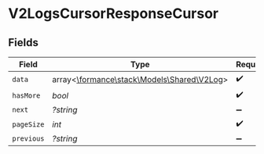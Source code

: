 # V2LogsCursorResponseCursor


## Fields

| Field                                                                      | Type                                                                       | Required                                                                   | Description                                                                | Example                                                                    |
| -------------------------------------------------------------------------- | -------------------------------------------------------------------------- | -------------------------------------------------------------------------- | -------------------------------------------------------------------------- | -------------------------------------------------------------------------- |
| `data`                                                                     | array<[\formance\stack\Models\Shared\V2Log](../../Models/Shared/V2Log.md)> | :heavy_check_mark:                                                         | N/A                                                                        |                                                                            |
| `hasMore`                                                                  | *bool*                                                                     | :heavy_check_mark:                                                         | N/A                                                                        | false                                                                      |
| `next`                                                                     | *?string*                                                                  | :heavy_minus_sign:                                                         | N/A                                                                        |                                                                            |
| `pageSize`                                                                 | *int*                                                                      | :heavy_check_mark:                                                         | N/A                                                                        | 15                                                                         |
| `previous`                                                                 | *?string*                                                                  | :heavy_minus_sign:                                                         | N/A                                                                        | YXVsdCBhbmQgYSBtYXhpbXVtIG1heF9yZXN1bHRzLol=                               |